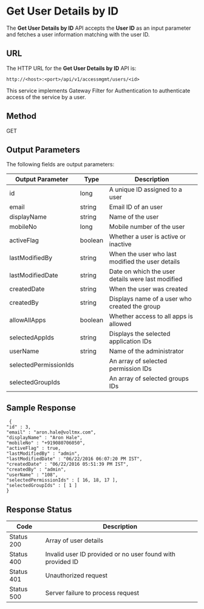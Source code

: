 
# Get User Details by ID

The **Get User Details by ID** API accepts the **User ID** as an input parameter and fetches a user information matching with the user ID.

## URL

The HTTP URL for the **Get User Details by ID** API is:

```
http://<host>:<port>/api/v1/accessmgmt/users/<id>
```

This service implements Gateway Filter for Authentication to authenticate access of the service by a user.

## Method

GET

## Output Parameters

The following fields are output parameters:

| Output Parameter      | Type    | Description                                       |
| --------------------- | ------- | ------------------------------------------------- |
| id                    | long    | A unique ID assigned to a user                    |
| email                 | string  | Email ID of an user                               |
| displayName           | string  | Name of the user                                  |
| mobileNo              | long    | Mobile number of the user                         |
| activeFlag            | boolean | Whether a user is active or inactive              |
| lastModifiedBy        | string  | When the user who last modified the user details  |
| lastModifiedDate      | string  | Date on which the user details were last modified |
| createdDate           | string  | When the user was created                         |
| createdBy             | string  | Displays name of a user who created the group     |
| allowAllApps          | boolean | Whether access to all apps is allowed             |
| selectedAppIds        | string  | Displays the selected application IDs             |
| userName              | string  | Name of the administrator                         |
| selectedPermissionIds |         | An array of selected permission IDs               |
| selectedGroupIds      |         | An array of selected groups IDs                   |

## Sample Response

```
 {
"id" : 3,
"email" : "aron.hale@voltmx.com",
"displayName" : "Aron Hale",
"mobileNo" : "+919080706050",
"activeFlag" : true,
"lastModifiedBy" : "admin",
"lastModifiedDate" : "06/22/2016 06:07:20 PM IST",
"createdDate" : "06/22/2016 05:51:39 PM IST",
"createdBy" : "admin",
"userName" : "108",
"selectedPermissionIds" : [ 16, 18, 17 ],
"selectedGroupIds" : [ 1 ]
}
```

## Response Status

| Code       | Description                                                |
| ---------- | ---------------------------------------------------------- |
| Status 200 | Array of user details                                      |
| Status 400 | Invalid user ID provided or no user found with provided ID |
| Status 401 | Unauthorized request                                       |
| Status 500 | Server failure to process request                          |
